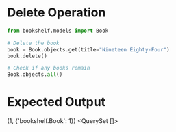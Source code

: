 # Delete Operation

```python
from bookshelf.models import Book

# Delete the book
book = Book.objects.get(title="Nineteen Eighty-Four")
book.delete()

# Check if any books remain
Book.objects.all()
```

# Expected Output

(1, {'bookshelf.Book': 1})
<QuerySet []>
